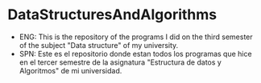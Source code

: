 # DataStructuresAndAlgorithms
<ul>
  <li>
    ENG: This is the repository of the programs I did on the third semester of the subject "Data structure" of my university.
  </li>
  <li>
    SPN: Este es el repositorio donde estan todos los programas que hice en el tercer semestre de la asignatura "Estructura de datos y Algoritmos" de mi universidad.
  </li>
</ul>
